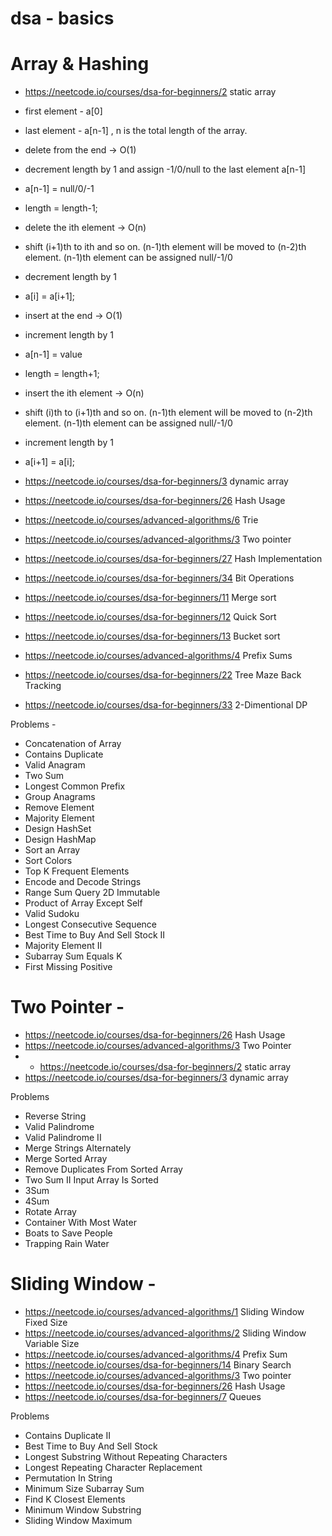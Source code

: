 # dsa  - basics


# Array & Hashing 

  - https://neetcode.io/courses/dsa-for-beginners/2 static array
  - first element  - a[0]
  - last element  - a[n-1] , n is the total length of the array.
 - delete from the end -> O(1)
  - decrement length by 1 and assign -1/0/null to the last element a[n-1]
  - a[n-1] = null/0/-1
  - length = length-1;

 - delete the ith element -> O(n)
  - shift (i+1)th to ith and so on. (n-1)th element will be moved to (n-2)th element. (n-1)th element can be assigned null/-1/0
  - decrement length by 1
  - a[i] = a[i+1];

  - insert at the end -> O(1)
  - increment length by 1
  - a[n-1] = value
  - length = length+1;

 - insert the ith element -> O(n)
  - shift (i)th to (i+1)th and so on. (n-1)th element will be moved to (n-2)th element. (n-1)th element can be assigned null/-1/0
  - increment length by 1
  - a[i+1] = a[i];  
   
  - https://neetcode.io/courses/dsa-for-beginners/3 dynamic array
  - https://neetcode.io/courses/dsa-for-beginners/26 Hash Usage
  - https://neetcode.io/courses/advanced-algorithms/6 Trie
  - https://neetcode.io/courses/advanced-algorithms/3 Two pointer
  - https://neetcode.io/courses/dsa-for-beginners/27 Hash Implementation
  - https://neetcode.io/courses/dsa-for-beginners/34 Bit Operations
  - https://neetcode.io/courses/dsa-for-beginners/11 Merge sort
  - https://neetcode.io/courses/dsa-for-beginners/12 Quick Sort
   - https://neetcode.io/courses/dsa-for-beginners/13 Bucket sort
  - https://neetcode.io/courses/advanced-algorithms/4 Prefix Sums
  - https://neetcode.io/courses/dsa-for-beginners/22 Tree Maze Back Tracking
  - https://neetcode.io/courses/dsa-for-beginners/33 2-Dimentional DP

Problems   - 

  - Concatenation of Array   	
  - Contains Duplicate   	
  - Valid Anagram   	
  - Two Sum   	
  - Longest Common Prefix   	
  - Group Anagrams   	
  - Remove Element   	
  - Majority Element   	
  - Design HashSet	
  - Design HashMap	
  - Sort an Array   	
  - Sort Colors   	
  - Top K Frequent Elements   	
  - Encode and Decode Strings   	
  - Range Sum Query 2D Immutable	
  - Product of Array Except Self   	
  - Valid Sudoku   	
  - Longest Consecutive Sequence   	
  - Best Time to Buy And Sell Stock II   	
  - Majority Element II   	
  - Subarray Sum Equals K   	
  - First Missing Positive   


# Two Pointer   - 


  - https://neetcode.io/courses/dsa-for-beginners/26 Hash Usage
  - https://neetcode.io/courses/advanced-algorithms/3 Two Pointer
  -  -  https://neetcode.io/courses/dsa-for-beginners/2 static array
  - https://neetcode.io/courses/dsa-for-beginners/3 dynamic array


Problems

  - Reverse String   	
  - Valid Palindrome   	
  - Valid Palindrome II   	
  - Merge Strings Alternately   	
  - Merge Sorted Array   	
  - Remove Duplicates From Sorted Array   	
  - Two Sum II Input Array Is Sorted   	
  - 3Sum   	
  - 4Sum   	
  - Rotate Array   	
  - Container With Most Water   	
  - Boats to Save People   	
  - Trapping Rain Water


# Sliding Window   - 

  - https://neetcode.io/courses/advanced-algorithms/1 Sliding Window Fixed Size
  - https://neetcode.io/courses/advanced-algorithms/2 Sliding Window Variable Size
  - https://neetcode.io/courses/advanced-algorithms/4 Prefix Sum
  - https://neetcode.io/courses/dsa-for-beginners/14 Binary Search
  - https://neetcode.io/courses/advanced-algorithms/3 Two pointer
 -  https://neetcode.io/courses/dsa-for-beginners/26 Hash Usage
  - https://neetcode.io/courses/dsa-for-beginners/7 Queues



Problems

  - Contains Duplicate II   	
  - Best Time to Buy And Sell Stock   	
  - Longest Substring Without Repeating Characters   	
  - Longest Repeating Character Replacement   	
  - Permutation In String   	
  - Minimum Size Subarray Sum   	
  - Find K Closest Elements   	
  - Minimum Window Substring   	
  - Sliding Window Maximum   
